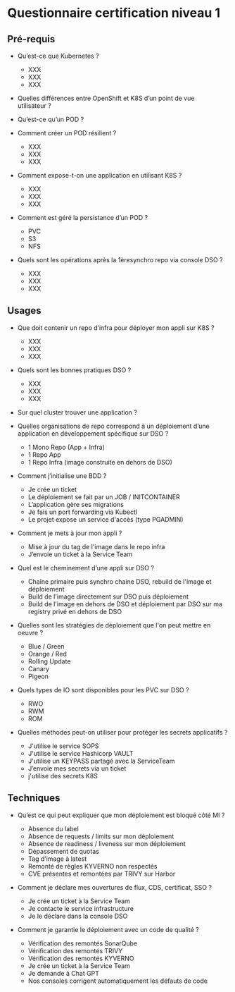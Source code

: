 # Questionnaire certification niveau 1

## Pré-requis 
 - Qu’est-ce que Kubernetes ?
   - XXX
   - XXX
   - XXX
 - Quelles différences entre OpenShift et K8S d’un point de vue utilisateur ? 

 - Qu’est-ce qu’un POD ? 

 - Comment créer un POD résilient ? 
   - XXX
   - XXX
   - XXX
 - Comment expose-t-on une application en utilisant K8S ? 
   - XXX
   - XXX
   - XXX
 - Comment est géré la persistance d’un POD ?
   - PVC
   - S3
   - NFS
 - Quels sont les opérations après la 1èresynchro repo via console DSO ? 
   - XXX
   - XXX
   - XXX
## Usages 
 - Que doit contenir un repo d’infra pour déployer mon appli sur K8S ? 
   - XXX
   - XXX
   - XXX
 - Quels sont les bonnes pratiques DSO ? 
   - XXX
   - XXX
   - XXX
 - Sur quel cluster trouver une application ?

 - Quelles organisations de repo correspond à un déploiement d’une application en développement spécifique sur DSO ? 
   - 1 Mono Repo (App + Infra)
   - 1 Repo App 
   - 1 Repo Infra (image construite en dehors de DSO)

 - Comment j’initialise une BDD ? 
   - Je crée un ticket 
   - Le déploiement se fait par un JOB / INITCONTAINER
   - L’application gère ses migrations
   - Je fais un port forwarding via Kubectl
   - Le projet expose un service d'accès (type PGADMIN)

 - Comment je mets à jour mon appli ? 
   - Mise à jour du tag de l'image dans le repo infra
   - J’envoie un ticket à la Service Team

 - Quel est le cheminement d’une appli sur DSO ? 
   - Chaîne primaire puis synchro chaine DSO, rebuild de l'image et déploiement
   - Build de l'image directement sur DSO puis déploiement
   - Build de l'image en dehors de DSO et déploiement par DSO sur ma registry privé en dehors de DSO

 - Quelles sont les stratégies de déploiement que l'on peut mettre en oeuvre ? 
   - Blue / Green
   - Orange / Red
   - Rolling Update
   - Canary
   - Pigeon

 - Quels types de IO sont disponibles pour les PVC sur DSO ? 
   - RWO
   - RWM
   - ROM

 - Quelles méthodes peut-on utiliser pour protéger les secrets applicatifs ? 
   - J'utilise le service SOPS
   - J'utilise le service Hashicorp VAULT 
   - J'utilise un KEYPASS partagé avec la ServiceTeam
   - J’envoie mes secrets via un ticket 
   - j'utilise des secrets K8S
   
## Techniques
 - Qu’est ce qui peut expliquer que mon déploiement est bloqué côté MI ? 
   - Absence du label 
   - Absence de requests / limits sur mon déploiement 
   - Absence de readiness / liveness sur mon déploiement 
   - Dépassement de quotas
   - Tag d’image à latest 
   - Remonté de règles KYVERNO non respectés 
   - CVE présentes et remontées par TRIVY sur Harbor

 - Comment je déclare mes ouvertures de flux, CDS, certificat, SSO ? 
   - Je crée un ticket à la Service Team
   - Je contacte le service infrastructure
   - Je le déclare dans la console DSO

 - Comment je garantie le déploiement avec un code de qualité ? 
   - Vérification des remontés SonarQube
   - Vérification des remontés TRIVY
   - Vérification des remontés KYVERNO
   - Je crée un ticket à la Service Team
   - Je demande à Chat GPT
   - Nos consoles corrigent automatiquement les défauts de code
